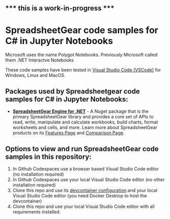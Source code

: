 ## *** this is a work-in-progress ***

# SpreadsheetGear code samples for C# in Jupyter Notebooks #
Microsoft uses the name Polygot Notebooks. Previously Microsoft called them .NET Interactve Notebooks

These code samples have been tested in [Visual Studio Code (VSCode)](https://code.visualstudio.com/) for Windows, Linux and MacOS.

## Packages used by Spreadsheetgear code samples for C# in Jupyter Notebooks: ##
*   **[SpreadsheetGear Engine for .NET](https://www.nuget.org/packages/SpreadsheetGear/9.1.44-beta)** - A Nuget package that is the primary SpreadsheetGear library and provides a core set of APIs to read, write, manipulate and calculate workbooks, build charts, format worksheets and cells, and more. Learn more about SpreadsheetGear products on its [Features Page](https://www.spreadsheetgear.com/Products/Features) and [Comparison Page](https://www.spreadsheetgear.com/Products/Compare).

## Options to view and run SpreadsheetGear code samples in this repository: ##
1. In Github Codespaces use a browser based Visual Studio Code editor (no installation required)
2. In Github Codespaces use your local Visual Studio Code editor (no other installation required) 
3. Clone this repo and use its [devcontainer configuration](https://code.visualstudio.com/docs/devcontainers/create-dev-container) and your local Visual Studio Code editor (you need Docker Desktop to host the devcontainer)
4. Clone this repo and use your local Visual Studio Code editor with all requirements installed.
